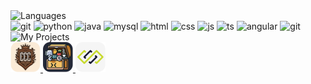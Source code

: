 <div align="left">
  <img src="https://readme-typing-svg.demolab.com?font=Fir+Code&pause=2500&color=86FFCA&background=1E1F22&vCenter=true&random=false&width=220&height=20&lines=Languages+and+Tools%3A" alt="Languages" height="20" width="220"/>
  <br/>
  <img src="https://skillicons.dev/icons?i=dotnet" alt="git" height="48" width="48"/>
  <img src="https://skillicons.dev/icons?i=python" alt="python" height="48" width="48"/>
  <img src="https://skillicons.dev/icons?i=java" alt="java" height="48" width="48"/>
  <img src="https://skillicons.dev/icons?i=mysql" alt="mysql" height="48" width="48"/>
  <img src="https://skillicons.dev/icons?i=html" alt="html" height="48" width="48"/>
  <img src="https://skillicons.dev/icons?i=css" alt="css" height="48" width="48"/>
  <img src="https://skillicons.dev/icons?i=js" alt="js" height="48" width="48"/>
  <img src="https://skillicons.dev/icons?i=ts" alt="ts" height="48" width="48"/>
  <img src="https://skillicons.dev/icons?i=angular" alt="angular" height="48" width="48"/>
  <img src="https://skillicons.dev/icons?i=git" alt="git" height="48" width="48"/>
</div>

<div align="left">
  <img src="https://readme-typing-svg.demolab.com?font=Fira+Code&pause=2500&color=86FFCA&background=1E1F22&vCenter=true&random=false&width=140&height=20&lines=My+projects%3A" alt="My Projects" height="20" width="140"/>  
  <br/>
  <a href="https://github.com/Serters/ConsoleCoatCraft">
    <img src="https://github.com/Serters/Serters/blob/main/assets/projects/ConsoleCoatCraft.svg" alt="ConsoleCoatCraft" height="48" width="48"/>
  </a>
  <a href="https://github.com/Serters/CodeChest">
  <img src="https://github.com/Serters/Serters/blob/main/assets/projects/CodeChest.svg" href="https://github.com/Serters/CodeChest" alt="CodeChest" height="48" width="48"/>
  </a>
  <a href="https://github.com/nikolavukotic/VTS_Apps_Team_AI">
    <picture>
      <source media="(prefers-color-scheme: dark)" srcset="https://github.com/Serters/Serters/blob/main/assets/projects/VTSFIT-dark.svg" height="48" width="48">
      <source media="(prefers-color-scheme: light)" srcset="https://github.com/Serters/Serters/blob/main/assets/projects/VTSFIT-light.svg" height="48" width="48">
      <img alt="VTSFit" src="https://github.com/Serters/Serters/blob/main/assets/projects/VTSFIT-dark.svg" height="48" width="48">
  </picture>
  </a>
</div>
